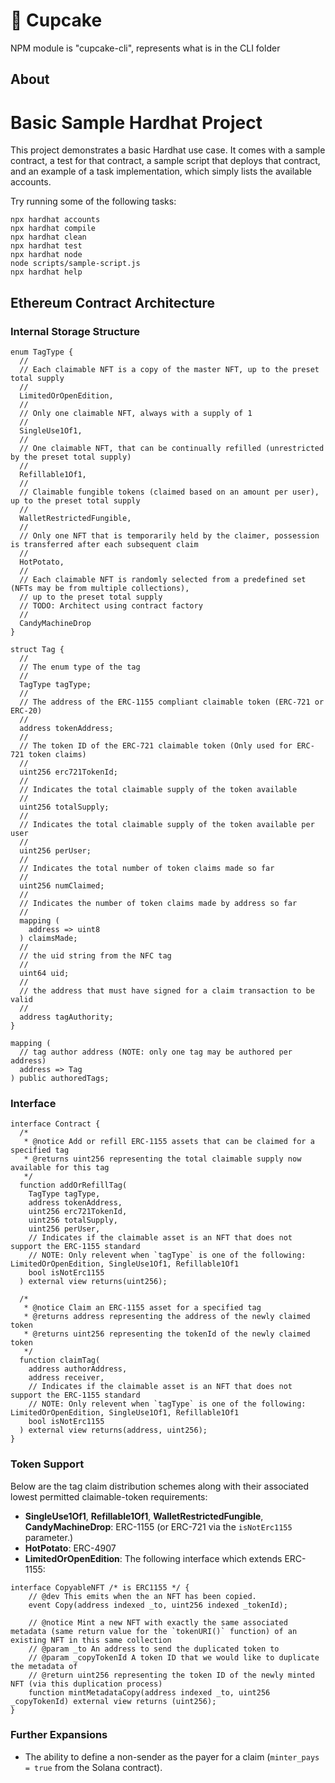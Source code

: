# 🧁 Cupcake

NPM module is "cupcake-cli", represents what is in the CLI folder

## About

# Basic Sample Hardhat Project

This project demonstrates a basic Hardhat use case. It comes with a sample contract, a test for that contract, a sample script that deploys that contract, and an example of a task implementation, which simply lists the available accounts.

Try running some of the following tasks:

```shell
npx hardhat accounts
npx hardhat compile
npx hardhat clean
npx hardhat test
npx hardhat node
node scripts/sample-script.js
npx hardhat help
```

## Ethereum Contract Architecture

### Internal Storage Structure

```
enum TagType {
  //
  // Each claimable NFT is a copy of the master NFT, up to the preset total supply
  //
  LimitedOrOpenEdition,
  //
  // Only one claimable NFT, always with a supply of 1
  //
  SingleUse1Of1,
  //
  // One claimable NFT, that can be continually refilled (unrestricted by the preset total supply)
  //
  Refillable1Of1,
  //
  // Claimable fungible tokens (claimed based on an amount per user), up to the preset total supply
  //
  WalletRestrictedFungible,
  //
  // Only one NFT that is temporarily held by the claimer, possession is transferred after each subsequent claim
  //
  HotPotato,
  //
  // Each claimable NFT is randomly selected from a predefined set (NFTs may be from multiple collections),
  // up to the preset total supply
  // TODO: Architect using contract factory
  //
  CandyMachineDrop
}

struct Tag {
  //
  // The enum type of the tag
  //
  TagType tagType;
  //
  // The address of the ERC-1155 compliant claimable token (ERC-721 or ERC-20)
  //
  address tokenAddress;
  //
  // The token ID of the ERC-721 claimable token (Only used for ERC-721 token claims)
  //
  uint256 erc721TokenId;
  //
  // Indicates the total claimable supply of the token available
  //
  uint256 totalSupply;
  //
  // Indicates the total claimable supply of the token available per user
  //
  uint256 perUser;
  //
  // Indicates the total number of token claims made so far
  //
  uint256 numClaimed;
  //
  // Indicates the number of token claims made by address so far
  //
  mapping (
    address => uint8
  ) claimsMade;
  //
  // the uid string from the NFC tag
  //
  uint64 uid;
  //
  // the address that must have signed for a claim transaction to be valid
  //
  address tagAuthority;
}

mapping (
  // tag author address (NOTE: only one tag may be authored per address)
  address => Tag
) public authoredTags;
```

### Interface

```
interface Contract {
  /*
   * @notice Add or refill ERC-1155 assets that can be claimed for a specified tag
   * @returns uint256 representing the total claimable supply now available for this tag
   */
  function addOrRefillTag(
    TagType tagType,
    address tokenAddress,
    uint256 erc721TokenId,
    uint256 totalSupply,
    uint256 perUser,
    // Indicates if the claimable asset is an NFT that does not support the ERC-1155 standard
    // NOTE: Only relevent when `tagType` is one of the following: LimitedOrOpenEdition, SingleUse1Of1, Refillable1Of1
    bool isNotErc1155
  ) external view returns(uint256);

  /*
   * @notice Claim an ERC-1155 asset for a specified tag
   * @returns address representing the address of the newly claimed token
   * @returns uint256 representing the tokenId of the newly claimed token
   */
  function claimTag(
    address authorAddress,
    address receiver,
    // Indicates if the claimable asset is an NFT that does not support the ERC-1155 standard
    // NOTE: Only relevent when `tagType` is one of the following: LimitedOrOpenEdition, SingleUse1Of1, Refillable1Of1
    bool isNotErc1155
  ) external view returns(address, uint256);
}
```

### Token Support

Below are the tag claim distribution schemes along with their associated lowest permitted claimable-token requirements:

- **SingleUse1Of1**, **Refillable1Of1**, **WalletRestrictedFungible**, **CandyMachineDrop**: ERC-1155 (or ERC-721 via the `isNotErc1155` parameter.)
- **HotPotato**: ERC-4907
- **LimitedOrOpenEdition**: The following interface which extends ERC-1155:

```
interface CopyableNFT /* is ERC1155 */ {
    // @dev This emits when the an NFT has been copied.
    event Copy(address indexed _to, uint256 indexed _tokenId);

    // @notice Mint a new NFT with exactly the same associated metadata (same return value for the `tokenURI()` function) of an existing NFT in this same collection
    // @param _to An address to send the duplicated token to
    // @param _copyTokenId A token ID that we would like to duplicate the metadata of
    // @return uint256 representing the token ID of the newly minted NFT (via this duplication process)
    function mintMetadataCopy(address indexed _to, uint256 _copyTokenId) external view returns (uint256);
}
```

### Further Expansions

- The ability to define a non-sender as the payer for a claim (`minter_pays = true` from the Solana contract).
